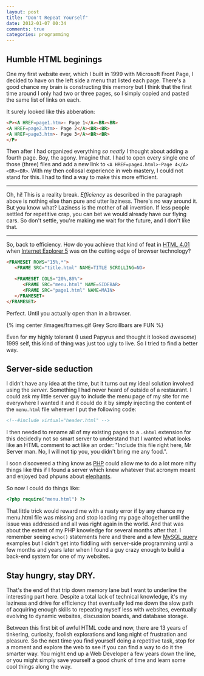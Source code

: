 ```yaml
---
layout: post
title: "Don't Repeat Yourself"
date: 2012-01-07 00:34
comments: true
categories: programming
---
```


## Humble HTML beginings

One my first website ever, which I built in 1999 with Microsoft Front Page, I decided to have on the left side a menu that listed each page. There's a good chance my brain is constructing this memory but I think that the first time around I only had two or three pages, so I simply copied and pasted the same list of links on each.

It surely looked like this abberation:

```html This is atrocious code, please don't ever use this.
<P><A HREF=page1.htm>- Page 1</A><BR><BR>
<A HREF=page2.htm>- Page 2</A><BR><BR>
<A HREF=page3.htm>- Page 3</A><BR><BR>
</P>
```

Then after I had organized everything _so neatly_ I thought about adding a fourth page. Boy, the agony. Imagine that. I had to open every single one of those (three) files and add a new link to `<A HREF=page4.html>-Page 4</A><BR><BR>`. With my then collosal experience in web mastery, I could not stand for this. I had to find a way to make this more efficient.

***
Oh, hi! This is a reality break. 
_Efficiency_ as described in the paragraph above is nothing else than pure and utter laziness. There's no way around it. But you know what? Laziness is the mother of all invention. If less people settled for repetitive crap, you can bet we would already have our flying cars. So don't settle, you're making me wait for the future, and I don't like that.
***

So, back to efficiency. How do you achieve that kind of feat in [HTML 4.01](http://en.wikipedia.org/wiki/HTML) when [Internet Explorer 5](http://en.wikipedia.org/wiki/Internet_Explorer_5) was on the cutting edge of browser technology?

```html You guessed it! Frames!
<FRAMESET ROWS="15%,*">
   <FRAME SRC="title.html" NAME=TITLE SCROLLING=NO>

   <FRAMESET COLS="20%,80%">
      <FRAME SRC="menu.html" NAME=SIDEBAR>
      <FRAME SRC="page1.html" NAME=MAIN>
   </FRAMESET>
</FRAMESET>
```

Perfect. Until you actually open than in a browser.

{% img center /images/frames.gif Grey Scroillbars are FUN %}

Even for my highly tolerant (I used Papyrus and thought it looked _awesome_) 1999 self, this kind of thing was just too ugly to live. So I tried to find a better way.

## Server-side seduction

I didn't have any idea at the time, but it turns out my ideal solution involved using the _server_. Something I had never heard of outside of a restaurant. I could ask my little server guy to include the menu page of my site for me everywhere I wanted it and it could do it by simply injecting the content of the `menu.html` file wherever I put the following code:

```html
<!--#include virtual="header.html" -->
```

I then needed to rename all of my existing pages to a `.shtml` extension for this decidedly not so smart server to understand that I wanted what looks like an HTML comment to act like an order: "Include this file right here, Mr Server man. No, I will not tip you, you didn't bring me any food.".

I soon discovered a thing know as [PHP](http://php.net/) could allow me to do a lot more nifty things like this if I found a server which knew whatever that acronym meant and enjoyed bad phpuns about [elephants](http://www.google.com/search?q=elephpant).

So now I could do things like:

```php Ooh, look at me, I'm fancy!
<?php require("menu.html") ?>
```

That little trick would reward me with a nasty error if by any chance my menu.html file was missing and stop loading my page altogether until the issue was addressed and all was right again in the world. And that was about the extent of my PHP knowledge for several months after that. I remember seeing `echo()` statements here and there and a few [MySQL query](http://php.net/manual/en/function.mysql-query.php) examples but I didn't get into fiddling with server-side programming until a few months and years later when I found a guy crazy enough to build a back-end system for one of my websites.

## Stay hungry, stay DRY.

That's the end of that trip down memory lane but I want to underline the interesting part here. Despite a total lack of technical knowledge, it's my laziness and drive for efficiency that eventually led me down the slow path of acquiring enough skills to repeating myself less with websites, eventually evolving to dynamic websites, discussion boards, and database storage.

Between this first bit of awful HTML code and now, there are 13 years of tinkering, curiosity, foolish explorations and long night of frustration and pleasure. So the next time you find yourself doing a repetitive task, stop for a moment and explore the web to see if you can find a way to do it the smarter way. You might end up a Web Developer a few years down the line, or you might simply save yourself a good chunk of time and learn some cool things along the way.

